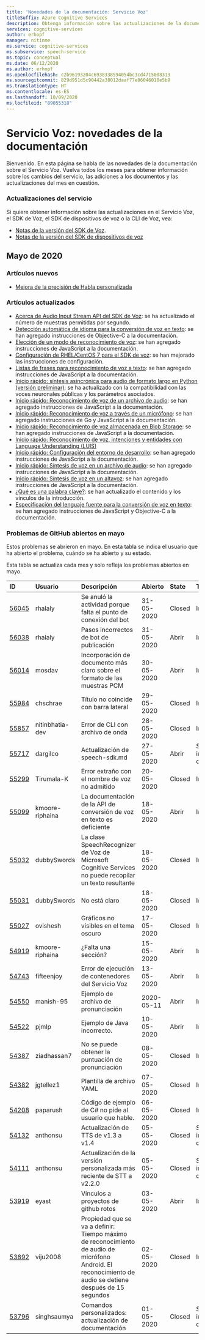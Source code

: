 ```yaml
---
title: 'Novedades de la documentación: Servicio Voz'
titleSuffix: Azure Cognitive Services
description: Obtenga información sobre las actualizaciones de la documentación relacionadas con el Servicio Voz de Azure.
services: cognitive-services
author: erhopf
manager: nitinme
ms.service: cognitive-services
ms.subservice: speech-service
ms.topic: conceptual
ms.date: 06/12/2020
ms.author: erhopf
ms.openlocfilehash: c2b96193204c6938338594054bc3cd4715008313
ms.sourcegitcommit: 829d951d5c90442a38012daaf77e86046018e5b9
ms.translationtype: HT
ms.contentlocale: es-ES
ms.lasthandoff: 10/09/2020
ms.locfileid: "89055318"
---
```

# <a name="speech-service-whats-new-in-docs"></a>Servicio Voz: novedades de la documentación

Bienvenido. En esta página se habla de las novedades de la documentación sobre el Servicio Voz. Vuelva todos los meses para obtener información sobre los cambios del servicio, las adiciones a los documentos y las actualizaciones del mes en cuestión.

### <a name="service-updates"></a>Actualizaciones del servicio

Si quiere obtener información sobre las actualizaciones en el Servicio Voz, el SDK de Voz, el SDK de dispositivos de voz o la CLI de Voz, vea:
* [Notas de la versión del SDK de Voz](releasenotes.md).
* [Notas de la versión del SDK de dispositivos de voz](devices-sdk-release-notes.md)

## <a name="may-2020"></a>Mayo de 2020

### <a name="new-articles"></a>Artículos nuevos

* [Mejora de la precisión de Habla personalizada](how-to-custom-speech-improve-accuracy.md)

### <a name="updated-articles"></a>Artículos actualizados

* [Acerca de Audio Input Stream API del SDK de Voz](how-to-use-audio-input-streams.md): se ha actualizado el número de muestras permitidas por segundo.
* [Detección automática de idioma para la conversión de voz en texto](how-to-automatic-language-detection.md): se han agregado instrucciones de Objective-C a la documentación.
* [Elección de un modo de reconocimiento de voz](how-to-choose-recognition-mode.md): se han agregado instrucciones de JavaScript a la documentación.
* [Configuración de RHEL/CentOS 7 para el SDK de voz](how-to-configure-rhel-centos-7.md): se han mejorado las instrucciones de configuración.
* [Listas de frases para reconocimiento de voz a texto](how-to-phrase-lists.md): se han agregado instrucciones de JavaScript a la documentación.
* [Inicio rápido: síntesis asincrónica para audio de formato largo en Python (versión preliminar)](quickstarts/text-to-speech/async-synthesis-long-form-audio.md): se ha actualizado con la compatibilidad con las voces neuronales públicas y los parámetros asociados.
* [Inicio rápido: Reconocimiento de voz de un archivo de audio](quickstarts/speech-to-text-from-file.md): se han agregado instrucciones de JavaScript a la documentación.
* [Inicio rápido: Reconocimiento de voz a través de un micrófono](quickstarts/speech-to-text-from-microphone.md ): se han agregado instrucciones de Go y JavaScript a la documentación.
* [Inicio rápido: Reconocimiento de voz almacenada en Blob Storage](quickstarts/from-blob.md): se han agregado instrucciones de JavaScript a la documentación.
* [Inicio rápido: Reconocimiento de voz, intenciones y entidades con Language Understanding (LUIS)](quickstarts/intent-recognition.md)
* [Inicio rápido: Configuración del entorno de desarrollo](quickstarts/setup-platform.md): se han agregado instrucciones de JavaScript a la documentación.
* [Inicio rápido: Síntesis de voz en un archivo de audio](quickstarts/text-to-speech-audio-file.md): se han agregado instrucciones de JavaScript a la documentación.
* [Inicio rápido: Síntesis de voz en un altavoz](quickstarts/text-to-speech.md): se han agregado instrucciones de JavaScript a la documentación.
* [¿Qué es una palabra clave?](custom-keyword-overview.md): se han actualizado el contenido y los vínculos de la introducción.
* [Especificación del lenguaje fuente para la conversión de voz en texto](how-to-specify-source-language.md): se han agregado instrucciones de JavaScript y Objective-C a la documentación.

### <a name="github-issues-opened-in-may"></a>Problemas de GitHub abiertos en mayo

Estos problemas se abrieron en mayo. En esta tabla se indica el usuario que ha abierto el problema, cuándo se ha abierto y su estado.  

Esta tabla se actualiza cada mes y solo refleja los problemas abiertos en mayo.  

|ID|Usuario|Descripción|Abierto|State|Tipo|
| :--- | :--- | :--- | :--- | :--- | :--- |
|[56045](https://github.com/MicrosoftDocs/azure-docs/issues/56045)|rhalaly|Se anuló la actividad porque falta el punto de conexión del bot|31-05-2020|Closed|Incidencia|
|[56038](https://github.com/MicrosoftDocs/azure-docs/issues/56038)|rhalaly|Pasos incorrectos de bot de publicación|31-05-2020|Abrir|Incidencia|
|[56014](https://github.com/MicrosoftDocs/azure-docs/issues/56014)|mosdav|Incorporación de documento más claro sobre el formato de las muestras PCM|30-05-2020|Abrir|Incidencia|
|[55984](https://github.com/MicrosoftDocs/azure-docs/issues/55984)|chschrae|Título no coincide con barra lateral|29-05-2020|Closed|Incidencia|
|[55857](https://github.com/MicrosoftDocs/azure-docs/issues/55857)|nitinbhatia-dev|Error de CLI con archivo de onda|28-05-2020|Closed|Incidencia|
|[55717](https://github.com/MicrosoftDocs/azure-docs/pull/55717)|dargilco|Actualización de speech-sdk.md|27-05-2020|Abrir|Solicitud de incorporación de cambios|
|[55299](https://github.com/MicrosoftDocs/azure-docs/issues/55299)|Tirumala-K|Error extraño con el nombre de voz no admitido|20-05-2020|Closed|Incidencia|
|[55099](https://github.com/MicrosoftDocs/azure-docs/issues/55099)|kmoore-riphaina|La documentación de la API de conversión de voz en texto es deficiente|18-05-2020|Abrir|Incidencia|
|[55032](https://github.com/MicrosoftDocs/azure-docs/issues/55032)|dubbySwords|La clase SpeechRecognizer de Voz de Microsoft Cognitive Services no puede recopilar un texto resultante|18-05-2020|Closed|Incidencia|
|[55031](https://github.com/MicrosoftDocs/azure-docs/issues/55031)|dubbySwords|No está claro|18-05-2020|Closed|Incidencia|
|[55027](https://github.com/MicrosoftDocs/azure-docs/issues/55027)|ovishesh|Gráficos no visibles en el tema oscuro|17-05-2020|Closed|Incidencia|
|[54919](https://github.com/MicrosoftDocs/azure-docs/issues/54919)|kmoore-riphaina|¿Falta una sección?|15-05-2020|Abrir|Incidencia|
|[54743](https://github.com/MicrosoftDocs/azure-docs/issues/54743)|fifteenjoy|Error de ejecución de contenedores del Servicio Voz|13-05-2020|Abrir|Incidencia|
|[54550](https://github.com/MicrosoftDocs/azure-docs/issues/54550)|manish-95|Ejemplo de archivo de pronunciación|2020-05-11|Abrir|Incidencia|
|[54522](https://github.com/MicrosoftDocs/azure-docs/issues/54522)|pjmlp|Ejemplo de Java incorrecto.|10-05-2020|Abrir|Incidencia|
|[54387](https://github.com/MicrosoftDocs/azure-docs/issues/54387)|ziadhassan7|No se puede obtener la puntuación de pronunciación|08-05-2020|Closed|Incidencia|
|[54382](https://github.com/MicrosoftDocs/azure-docs/issues/54382)|jgtellez1|Plantilla de archivo YAML|07-05-2020|Closed|Incidencia|
|[54208](https://github.com/MicrosoftDocs/azure-docs/issues/54208)|paparush|Código de ejemplo de C# no pide al usuario que hable.|06-05-2020|Closed|Incidencia|
|[54132](https://github.com/MicrosoftDocs/azure-docs/pull/54132)|anthonsu|Actualización de TTS de v1.3 a v1.4|05-05-2020|Closed|Solicitud de incorporación de cambios|
|[54111](https://github.com/MicrosoftDocs/azure-docs/pull/54111)|anthonsu|Actualización de la versión personalizada más reciente de STT a v2.2.0|05-05-2020|Closed|Solicitud de incorporación de cambios|
|[53919](https://github.com/MicrosoftDocs/azure-docs/issues/53919)|eyast|Vínculos a proyectos de github rotos|03-05-2020|Abrir|Incidencia|
|[53892](https://github.com/MicrosoftDocs/azure-docs/issues/53892)|viju2008|Propiedad que se va a definir: Tiempo máximo de reconocimiento de audio de micrófono Android. El reconocimiento de audio se detiene después de 15 segundos|02-05-2020|Closed|Incidencia|
|[53796](https://github.com/MicrosoftDocs/azure-docs/pull/53796)|singhsaumya|Comandos personalizados: actualización de documentación|01-05-2020|Closed|Solicitud de incorporación de cambios|
